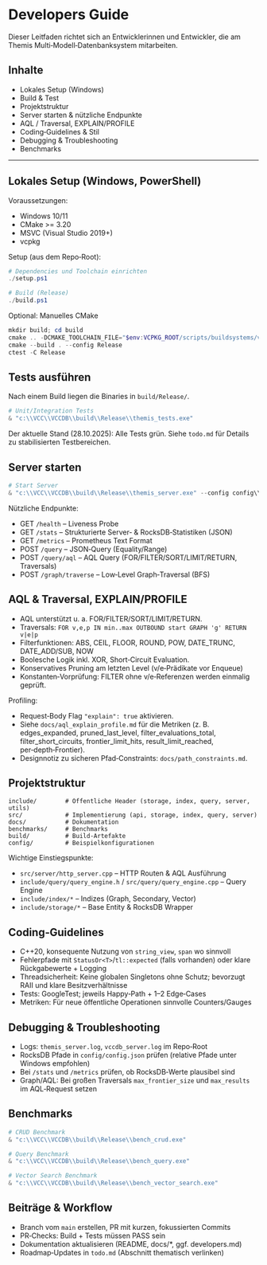 # Developers Guide

Dieser Leitfaden richtet sich an Entwicklerinnen und Entwickler, die am Themis Multi‑Modell‑Datenbanksystem mitarbeiten.

## Inhalte

- Lokales Setup (Windows)
- Build & Test
- Projektstruktur
- Server starten & nützliche Endpunkte
- AQL / Traversal, EXPLAIN/PROFILE
- Coding‑Guidelines & Stil
- Debugging & Troubleshooting
- Benchmarks

---

## Lokales Setup (Windows, PowerShell)

Voraussetzungen:
- Windows 10/11
- CMake >= 3.20
- MSVC (Visual Studio 2019+)
- vcpkg

Setup (aus dem Repo‑Root):

```powershell
# Dependencies und Toolchain einrichten
./setup.ps1

# Build (Release)
./build.ps1
```

Optional: Manuelles CMake

```powershell
mkdir build; cd build
cmake .. -DCMAKE_TOOLCHAIN_FILE="$env:VCPKG_ROOT/scripts/buildsystems/vcpkg.cmake"
cmake --build . --config Release
ctest -C Release
```

## Tests ausführen

Nach einem Build liegen die Binaries in `build/Release/`.

```powershell
# Unit/Integration Tests
& "c:\\VCC\\VCCDB\\build\\Release\\themis_tests.exe"
```

Der aktuelle Stand (28.10.2025): Alle Tests grün. Siehe `todo.md` für Details zu stabilisierten Testbereichen.

## Server starten

```powershell
# Start Server
& "c:\\VCC\\VCCDB\\build\\Release\\themis_server.exe" --config config\\config.json
```

Nützliche Endpunkte:
- GET `/health` – Liveness Probe
- GET `/stats` – Strukturierte Server‑ & RocksDB‑Statistiken (JSON)
- GET `/metrics` – Prometheus Text Format
- POST `/query` – JSON‑Query (Equality/Range)
- POST `/query/aql` – AQL Query (FOR/FILTER/SORT/LIMIT/RETURN, Traversals)
- POST `/graph/traverse` – Low‑Level Graph‑Traversal (BFS)

## AQL & Traversal, EXPLAIN/PROFILE

- AQL unterstützt u. a. FOR/FILTER/SORT/LIMIT/RETURN.
- Traversals: `FOR v,e,p IN min..max OUTBOUND start GRAPH 'g' RETURN v|e|p`
- Filterfunktionen: ABS, CEIL, FLOOR, ROUND, POW, DATE_TRUNC, DATE_ADD/SUB, NOW
- Boolesche Logik inkl. XOR, Short‑Circuit Evaluation.
- Konservatives Pruning am letzten Level (v/e‑Prädikate vor Enqueue)
- Konstanten‑Vorprüfung: FILTER ohne v/e‑Referenzen werden einmalig geprüft.

Profiling:
- Request‑Body Flag `"explain": true` aktivieren.
- Siehe `docs/aql_explain_profile.md` für die Metriken (z. B. edges_expanded,
  pruned_last_level, filter_evaluations_total, filter_short_circuits,
  frontier_limit_hits, result_limit_reached, per‑depth‑Frontier).
- Designnotiz zu sicheren Pfad‑Constraints: `docs/path_constraints.md`.

## Projektstruktur

```
include/        # Öffentliche Header (storage, index, query, server, utils)
src/            # Implementierung (api, storage, index, query, server)
docs/           # Dokumentation
benchmarks/     # Benchmarks
build/          # Build‑Artefakte
config/         # Beispielkonfigurationen
```

Wichtige Einstiegspunkte:
- `src/server/http_server.cpp` – HTTP Routen & AQL Ausführung
- `include/query/query_engine.h` / `src/query/query_engine.cpp` – Query Engine
- `include/index/*` – Indizes (Graph, Secondary, Vector)
- `include/storage/*` – Base Entity & RocksDB Wrapper

## Coding‑Guidelines

- C++20, konsequente Nutzung von `string_view`, `span` wo sinnvoll
- Fehlerpfade mit `StatusOr<T>`/`tl::expected` (falls vorhanden) oder klare
  Rückgabewerte + Logging
- Threadsicherheit: Keine globalen Singletons ohne Schutz; bevorzugt
  RAII und klare Besitzverhältnisse
- Tests: GoogleTest; jeweils Happy‑Path + 1–2 Edge‑Cases
- Metriken: Für neue öffentliche Operationen sinnvolle Counters/Gauges

## Debugging & Troubleshooting

- Logs: `themis_server.log`, `vccdb_server.log` im Repo‑Root
- RocksDB Pfade in `config/config.json` prüfen (relative Pfade unter Windows empfohlen)
- Bei `/stats` und `/metrics` prüfen, ob RocksDB‑Werte plausibel sind
- Graph/AQL: Bei großen Traversals `max_frontier_size` und `max_results` im AQL‑Request setzen

## Benchmarks

```powershell
# CRUD Benchmark
& "c:\\VCC\\VCCDB\\build\\Release\\bench_crud.exe"

# Query Benchmark
& "c:\\VCC\\VCCDB\\build\\Release\\bench_query.exe"

# Vector Search Benchmark
& "c:\\VCC\\VCCDB\\build\\Release\\bench_vector_search.exe"
```

## Beiträge & Workflow

- Branch vom `main` erstellen, PR mit kurzen, fokussierten Commits
- PR‑Checks: Build + Tests müssen PASS sein
- Dokumentation aktualisieren (README, docs/*, ggf. developers.md)
- Roadmap‑Updates in `todo.md` (Abschnitt thematisch verlinken)
